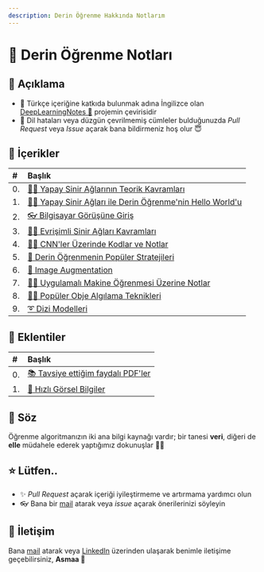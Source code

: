 ```yaml
---
description: Derin Öğrenme Hakkında Notlarım
---
```


# 💫 Derin Öğrenme Notları

## 🎈 Açıklama

* 🤝 Türkçe içeriğine katkıda bulunmak adına İngilizce olan [DeepLearningNotes 🦋](https://dl.asmaamir.com/) projemin çevirisidir
* 🐛 Dil hataları veya düzgün çevrilmemiş cümleler bulduğunuzda _Pull Request_ veya _Issue_ açarak bana bildirmeniz hoş olur 😇

## 📑 İçerikler

| \# | Başlık |
| :--- | :--- |
| 0. | [👩‍🏫 Yapay Sinir Ağlarının Teorik Kavramları](0-nn-kavramlari/) |
| 1. | [🙋‍♀️ Yapay Sinir Ağları ile Derin Öğrenme'nin Hello World'u](1-hello-world/) |
| 2. | [👓  Bilgisayar Görüşüne Giriş](2-bilgisayar-gorusune-giris/) |
| 3. | [👩‍🏫 Evrişimli Sinir Ağları Kavramları](3-cnn-konseptleri/) |
| 4. | [👩‍🔧 CNN'ler Üzerinde Kodlar ve Notlar ](4-cnn-calismalari/) |
| 5. | [🚙 Derin Öğrenmenin Popüler Stratejileri](5-dl_stratejileri/) |
| 6. | [🤡 Image Augmentation](6-image-augmentation/) |
| 7. | [👷‍♀️ Uygulamalı Makine Öğrenmesi Üzerine Notlar](7-uygulamali-ml/) |
| 8. | [🕵️‍♀️ Popüler Obje Algılama Teknikleri](8-obje-algilama/) |
| 9. | [➰ Dizi Modelleri](9-dizi-modelleri/) |

## 💉 Eklentiler

| \# | Başlık |
| :--- | :--- |
| 0. | [📚 Tavsiye ettiğim faydalı PDF'ler]() |
| 1. | [👀  Hızlı Görsel Bilgiler]() |

## 🙌 Söz

Öğrenme algoritmanızın iki ana bilgi kaynağı vardır; bir tanesi **veri**, diğeri de **elle** müdahele ederek yaptığımız dokunuşlar 🤔🚀

## ⭐ Lütfen..

* ✨ _Pull Request_ açarak içeriği iyileştirmeme ve artırmama yardımcı olun
* 👓 Bana bir [mail](mailto:asmaamirkhan.am@gmail.com) atarak veya _issue_ açarak önerilerinizi söyleyin

## 🤝 İletişim

Bana [mail](mailto:asmaamirkhan.am@gmail.com) atarak veya [LinkedIn](https://www.linkedin.com/in/asmaamirkhan/) üzerinden ulaşarak benimle iletişime geçebilirsiniz, **Asmaa 🦋**

